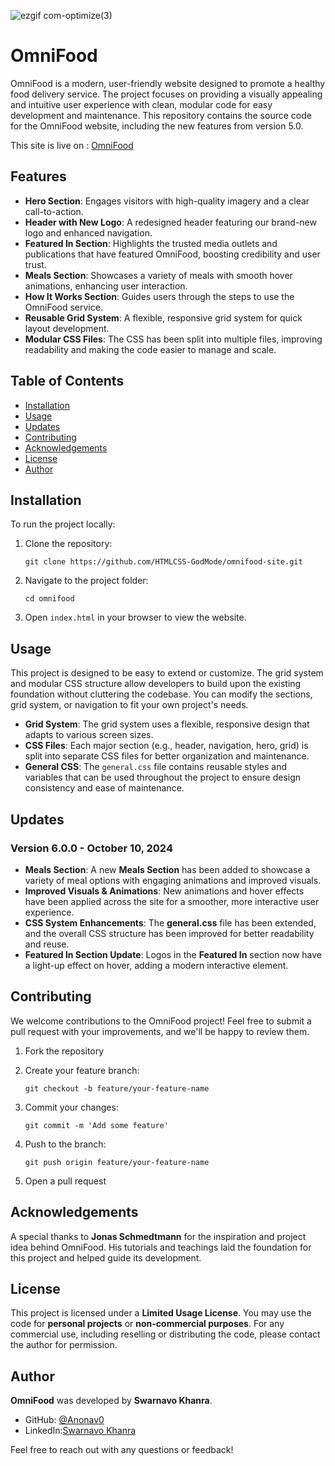 ![ezgif com-optimize(3)](https://github.com/user-attachments/assets/b799775b-36a6-4c72-8811-888ae7db1a1b)

# OmniFood

OmniFood is a modern, user-friendly website designed to promote a healthy food delivery service. The project focuses on providing a visually appealing and intuitive user experience with clean, modular code for easy development and maintenance. This repository contains the source code for the OmniFood website, including the new features from version 5.0.

This site is live on : [OmniFood](https://htmlcss-godmode.github.io/omnifood-site/)

## Features

- **Hero Section**: Engages visitors with high-quality imagery and a clear call-to-action.
- **Header with New Logo**: A redesigned header featuring our brand-new logo and enhanced navigation.
- **Featured In Section**: Highlights the trusted media outlets and publications that have featured OmniFood, boosting credibility and user trust.
- **Meals Section**: Showcases a variety of meals with smooth hover animations, enhancing user interaction.
- **How It Works Section**: Guides users through the steps to use the OmniFood service.
- **Reusable Grid System**: A flexible, responsive grid system for quick layout development.
- **Modular CSS Files**: The CSS has been split into multiple files, improving readability and making the code easier to manage and scale.

## Table of Contents

- [Installation](#installation)
- [Usage](#usage)
- [Updates](#updates)
- [Contributing](#contributing)
- [Acknowledgements](#acknowledgements)
- [License](#license)
- [Author](#author)

## Installation

To run the project locally:

1.  Clone the repository:

    `git clone https://github.com/HTMLCSS-GodMode/omnifood-site.git`

2.  Navigate to the project folder:

    `cd omnifood`

3.  Open `index.html` in your browser to view the website.

## Usage

This project is designed to be easy to extend or customize. The grid system and modular CSS structure allow developers to build upon the existing foundation without cluttering the codebase. You can modify the sections, grid system, or navigation to fit your own project's needs.

- **Grid System**: The grid system uses a flexible, responsive design that adapts to various screen sizes.
- **CSS Files**: Each major section (e.g., header, navigation, hero, grid) is split into separate CSS files for better organization and maintenance.
- **General CSS**: The `general.css` file contains reusable styles and variables that can be used throughout the project to ensure design consistency and ease of maintenance.

## Updates

### Version 6.0.0 - October 10, 2024

- **Meals Section**: A new **Meals Section** has been added to showcase a variety of meal options with engaging animations and improved visuals.
- **Improved Visuals & Animations**: New animations and hover effects have been applied across the site for a smoother, more interactive user experience.
- **CSS System Enhancements**: The **general.css** file has been extended, and the overall CSS structure has been improved for better readability and reuse.
- **Featured In Section Update**: Logos in the **Featured In** section now have a light-up effect on hover, adding a modern interactive element.

## Contributing

We welcome contributions to the OmniFood project! Feel free to submit a pull request with your improvements, and we'll be happy to review them.

1.  Fork the repository
2.  Create your feature branch:

    `git checkout -b feature/your-feature-name`

3.  Commit your changes:

    `git commit -m 'Add some feature'`

4.  Push to the branch:

    `git push origin feature/your-feature-name`

5.  Open a pull request

## Acknowledgements

A special thanks to **Jonas Schmedtmann** for the inspiration and project idea behind OmniFood. His tutorials and teachings laid the foundation for this project and helped guide its development.

## License

This project is licensed under a **Limited Usage License**. You may use the code for **personal projects** or **non-commercial purposes**. For any commercial use, including reselling or distributing the code, please contact the author for permission.

## Author

**OmniFood** was developed by **Swarnavo Khanra**.

- GitHub: [@Anonav0](https://github.com/Anonav0)
- LinkedIn:[Swarnavo Khanra](https://linkedin.com/in/swarnavo-khanra)

Feel free to reach out with any questions or feedback!
